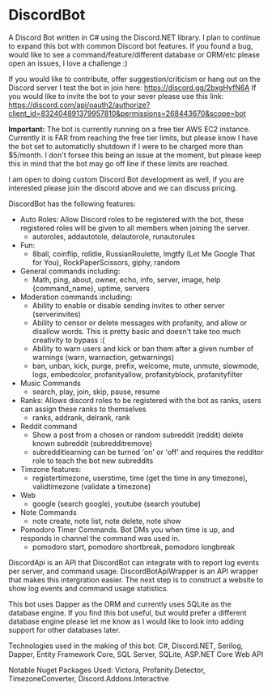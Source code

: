 DiscordBot
==========
A Discord Bot written in C# using the Discord.NET library. I plan to continue to expand this bot with common Discord bot features. If you found a bug, would like to see a command/feature/different database or ORM/etc please open an issues, I love a challenge :)

If you would like to contribute, offer suggestion/criticism or hang out on the Discord server I test the bot in join here: https://discord.gg/2bxgHyfN6A If you would like to invite the bot to your sever please use this link: https://discord.com/api/oauth2/authorize?client_id=832404891379957810&permissions=268443670&scope=bot

**Important:** The bot is currently running on a free tier AWS EC2 instance. Currently it is FAR from reaching the free tier limits, but please know I have the bot set to automaticlly shutdown if I were to be charged more than $5/month. I don't forsee this being an issue at the moment, but please keep this in mind that the bot may go off line if these limits are reached.

I am open to doing custom Discord Bot development as well, if you are interested please join the discord above and we can discuss pricing.

DiscordBot has the following features:

* Auto Roles: Allow Discord roles to be registered with the bot, these registered roles will be given to all members when joining the server.
  * autoroles, addautotole, delautorole, runautorules
* Fun: 
  * 8ball, coinflip, rolldie, RussianRoulette, lmgtfy (Let Me Google That for You), RockPaperScissors, giphy, random
* General commands including:
  * Math, ping, about, owner, echo, info, server, image, help {command_name}, uptime, servers
* Moderation commands including:
  * Ability to enable or disable sending invites to other server (serverinvites)
  * Ability to censor or delete messages with profanity, and allow or disallow words. This is pretty basic and doesn't take too much creativity to bypass :(
  * Ability to warn users and kick or ban them after a given number of warnings (warn, warnaction, getwarnings)
  * ban, unban, kick, purge, prefix, welcome, mute, unmute, slowmode, logs, embedcolor, profanityallow, profanityblock, profanityfilter
* Music Commands
  * search, play, join, skip, pause, resume
* Ranks: Allows discord roles to be registered with the bot as ranks, users can assign these ranks to themselves
  * ranks, addrank, delrank, rank
* Reddit command
  * Show a post from a chosen or random subreddit (reddit) delete known subreddit (subredditremove)
  * subredditlearning can be turned 'on' or 'off' and requires the redditor role to teach the bot new subreddits
* Timzone features:
  * registertimezone, userstime, time (get the time in any timezone), validtimezone (validate a timezone)
* Web
  * google (search google), youtube (search youtube)
* Note Commands
   * note create, note list, note delete, note show
* Pomodoro Timer Commands. Bot DMs you when time is up, and responds in channel the command was used in.
   * pomodoro start, pomodoro shortbreak, pomodoro longbreak

DiscordApi is an API that DiscordBot can integrate with to report log events per server, and command usage. DiscordBotApiWrapper is an API wrapper that makes this intergration easier. The next step is to construct a website to show log events and command usage statistics.

This bot uses Dapper as the ORM and currently uses SQLite as the database engine. 
If you find this bot useful, but would prefer a different database engine please let me know as I would like to look into adding support for other databases later.

Technologies used in the making of this bot: C#, Discord.NET, Serilog, Dapper, Entity Framework Core, SQL Server, SQLite, ASP.NET Core Web API

Notable Nuget Packages Used: Victora, Profanity.Detector, TimezoneConverter, Discord.Addons.Interactive 